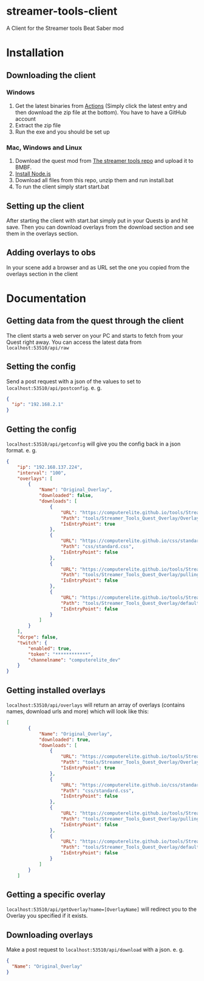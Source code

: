 # streamer-tools-client
A Client for the Streamer tools Beat Saber mod

# Installation
## Downloading the client
### Windows
1. Get the latest binaries from [Actions](https://github.com/ComputerElite/streamer-tools-client/actions) (Simply click the latest entry and then download the zip file at the bottom). You have to have a GitHub account
2. Extract the zip file
3. Run the exe and you should be set up
### Mac, Windows and Linux
1. Download the quest mod from [The streamer tools repo](https://github.com/EnderdracheLP/streamer-tools/releases/latest) and upload it to BMBF.
2. [Install Node.js](https://nodejs.org/en/download/)
3. Download all files from this repo, unzip them and run install.bat
4. To run the client simply start start.bat

## Setting up the client
After starting the client with start.bat simply put in your Quests ip and hit save.
Then you can download overlays from the download section and see them in the overlays section.

## Adding overlays to obs
In your scene add a browser and as URL set the one you copied from the overlays section in the client

# Documentation
## Getting data from the quest through the client
The client starts a web server on your PC and starts to fetch from your Quest right away. You can access the latest data from `localhost:53510/api/raw`

## Setting the config
Send a post request with a json of the values to set to `localhost:53510/api/postconfig`. e. g. 
```json
{
  "ip": "192.168.2.1"
}
```

## Getting the config
`localhost:53510/api/getconfig` will give you the config back in a json format. e. g. 
```json
{
    "ip": "192.168.137.224",
    "interval": "100",
    "overlays": [
        {
            "Name": "Original_Overlay",
            "downloaded": false,
            "downloads": [
                {
                    "URL": "https://computerelite.github.io/tools/Streamer_Tools_Quest_Overlay/Overlay1.html",
                    "Path": "tools/Streamer_Tools_Quest_Overlay/Overlay2.html",
                    "IsEntryPoint": true
                },
                {
                    "URL": "https://computerelite.github.io/css/standard.css",
                    "Path": "css/standard.css",
                    "IsEntryPoint": false
                },
                {
                    "URL": "https://computerelite.github.io/tools/Streamer_Tools_Quest_Overlay/pulling.js",
                    "Path": "tools/Streamer_Tools_Quest_Overlay/pulling.js",
                    "IsEntryPoint": false
                },
                {
                    "URL": "https://computerelite.github.io/tools/Streamer_Tools_Quest_Overlay/default.png",
                    "Path": "tools/Streamer_Tools_Quest_Overlay/default.png",
                    "IsEntryPoint": false
                }
            ]
        }
    ],
    "dcrpe": false,
    "twitch": {
        "enabled": true,
        "token": "************",
        "channelname": "computerelite_dev"
    }
}
```

## Getting installed overlays
`localhost:53510/api/overlays` will return an array of overlays (contains names, download urls and more) which will look like this:
```json
[
        {
            "Name": "Original_Overlay",
            "downloaded": true,
            "downloads": [
                {
                    "URL": "https://computerelite.github.io/tools/Streamer_Tools_Quest_Overlay/Overlay1.html",
                    "Path": "tools/Streamer_Tools_Quest_Overlay/Overlay2.html",
                    "IsEntryPoint": true
                },
                {
                    "URL": "https://computerelite.github.io/css/standard.css",
                    "Path": "css/standard.css",
                    "IsEntryPoint": false
                },
                {
                    "URL": "https://computerelite.github.io/tools/Streamer_Tools_Quest_Overlay/pulling.js",
                    "Path": "tools/Streamer_Tools_Quest_Overlay/pulling.js",
                    "IsEntryPoint": false
                },
                {
                    "URL": "https://computerelite.github.io/tools/Streamer_Tools_Quest_Overlay/default.png",
                    "Path": "tools/Streamer_Tools_Quest_Overlay/default.png",
                    "IsEntryPoint": false
                }
            ]
        }
    ]
```

## Getting a specific overlay
`localhost:53510/api/getOverlay?name=[OverlayName]` will redirect you to the Overlay you specified if it exists.

## Downloading overlays
Make a post request to `localhost:53510/api/download` with a json. e. g.
```json
{
  "Name": "Original_Overlay"
}
```

